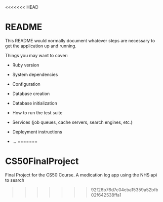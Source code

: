 <<<<<<< HEAD
# README

This README would normally document whatever steps are necessary to get the
application up and running.

Things you may want to cover:

* Ruby version

* System dependencies

* Configuration

* Database creation

* Database initialization

* How to run the test suite

* Services (job queues, cache servers, search engines, etc.)

* Deployment instructions

* ...
=======
# CS50FinalProject
Final Project for the CS50 Course. A medication log app using the NHS api to search
>>>>>>> 92f26b76d7c04eba15359a52bfb02f642538ffa1

